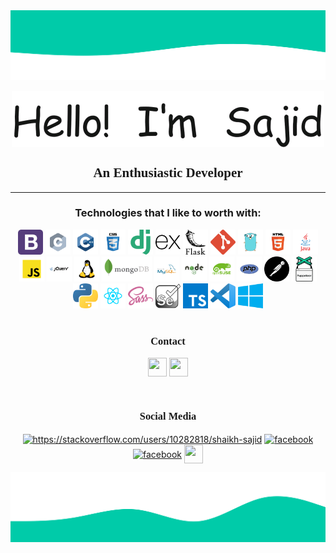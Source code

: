 <img src="https://raw.githubusercontent.com/shaikhsajid1111/shaikhsajid1111/master/upper_wave.svg">
<p align="center">
<img src="https://github.com/shaikhsajid1111/shaikhsajid1111/blob/master/greeting.gif" align="center" >

<h2 align="center" style="font-family: 'Verdana';">An Enthusiastic Developer</h2>
<hr>
<div>
<h3 align="center">Technologies that I like to worth with: </h3></center>

  <center>
    <div align="center">
<img  height="40" alt="Bootstrap Framework" src="bootstrap.svg">
<img  height="40" alt="C language" src="c.svg">
<img  height="40" alt="C++ Language" src="cpp.svg">
<img  height="40" alt="Cascading Style Sheet" src="css.svg">
<img  height="40" alt="Django Framework" src="django.svg">
<img  height="40" alt="Express Framework" src="express.svg">
<img  height="40" alt="Flask Framework" src="flask.svg">
<img  height="40" alt="Git Version Control System" src="git.svg">
<img  height="40" alt="Golang Programming Language" src="golang.svg">
<img  height="40" alt="Hyper Text Markup Language" src="html.svg">
<img  height="40" alt="Java PRogramming Language" src="java.svg">
<img  height="40" alt="Javascript programming language" src="javascript.svg">
<img  height="40" alt="jQuery Library" src="jquery.svg">
<img  height="40" alt="Linux Systems" src="linux.svg">
<img  height="40" alt="mongoDB Database" src="mongodb.svg">
<img  height="40" alt="MySQL Database" src="mysql.svg">
<img  height="40" alt="Node.js JS environment" src="node.svg">
<img  height="40" alt="Opensuse Linux Distribution" src="opensuse.svg">
<img  height="40" alt="PHP Programming Language" src="php.svg">
<img  height="40" alt="API testing tool" src="postman.svg">
<img  height="40" alt="Automation Framework" src="puppeteer.svg">
<img  height="40" alt="Python Programming Language" src="python.svg">
<img  height="40" alt="JS library" src="react.svg">
<img  height="40" alt="CSS pre-processor" src="sass.svg">
<img  height="40" alt="Automation Framework" src="selenium.svg">
<img  height="40" alt="Typescript Programming Language" src="typescript.svg">
<img  height="40" alt="Code Editor" src="vscode.svg">
<img  height="40" alt="windows OS" src="windows.svg">
      </div>
</center>
</div>
<br>
<h3 align="center" style="font-family: 'Ubuntu';"> Contact </h3>
<p align="center">
<!--gmail-->
<a href="mailto:shaikhsajid11112000@gmail.com"><img src="https://upload.wikimedia.org/wikipedia/commons/7/7e/Gmail_icon_%282020%29.svg" align="center" height="30" width="30" /></a>
<!--gmail ends-->
<!--linkedin starts-->
<a href="https://in.linkedin.com/in/shaikhsajid1111"><img src="https://content.linkedin.com/content/dam/me/business/en-us/amp/brand-site/v2/bg/LI-Bug.svg.original.svg" align="center" height="30" width="30" /></a>
<!--linkedin ends-->
</p>
<br>

<h3 align="center" style="font-family: 'Ubuntu';"> Social Media </h3>
<p align="center">
<a href="https://instagram.com/shaikhsajid1111" target="_blank"><img align="center" src="https://upload.wikimedia.org/wikipedia/commons/1/13/CIS-A2K_Instagram_Icon_%28Pink%29.svg" alt="https://stackoverflow.com/users/10282818/shaikh-sajid" height="30" width="30" /></a>
<a href="https://facebook.com/shaikhsajid1111"><img align="center" src="https://upload.wikimedia.org/wikipedia/commons/5/51/Facebook_f_logo_%282019%29.svg" alt="facebook" height="30" width="30"/></a>
<a href="https://twitter.com/shaikhsajid1111"><img align="center" src="https://seeklogo.net/wp-content/uploads/2016/11/twitter-icon-circle-blue-logo-preview.png" alt="facebook" height="30" width="30" /></a>
<a href="https://dev.to/shaikhsajid1111"><img src="https://d2fltix0v2e0sb.cloudfront.net/dev-rainbow.svg" align="center" height="30" width="30" /></a>

</p>

<img src="https://raw.githubusercontent.com/shaikhsajid1111/shaikhsajid1111/master/lower_wave.svg"/>


